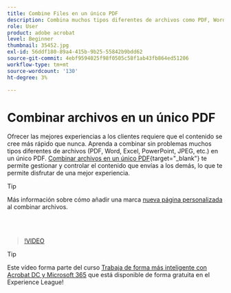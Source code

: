 ```yaml
---
title: Combine Files en un único PDF
description: Combina muchos tipos diferentes de archivos como PDF, Word, Excel, PowerPoint o JPEG en un solo PDF
role: User
product: adobe acrobat
level: Beginner
thumbnail: 35452.jpg
exl-id: 56ddf180-89a4-415b-9b25-55842b9bdd62
source-git-commit: 4ebf9594025f98f0505c58f1ab43fb864ed51206
workflow-type: tm+mt
source-wordcount: '130'
ht-degree: 3%

---
```


# Combinar archivos en un único PDF

Ofrecer las mejores experiencias a los clientes requiere que el contenido se cree más rápido que nunca. Aprenda a combinar sin problemas muchos tipos diferentes de archivos (PDF, Word, Excel, PowerPoint, JPEG, etc.) en un único PDF. [Combinar archivos en un único PDF](https://www.adobe.com/es/acrobat/online/merge-pdf.html){target="_blank"} te permite gestionar y controlar el contenido que envías a los demás, lo que te permite disfrutar de una mejor experiencia.

>[!TIP]
>
>Más información sobre cómo añadir una marca [nueva página personalizada](add-custom-page.md) al combinar archivos.

<br> 

>[!VIDEO](https://video.tv.adobe.com/v/35452?quality=12&learn=on&hidetitle=true)

>[!TIP]
>
>Este vídeo forma parte del curso [Trabaja de forma más inteligente con Acrobat DC y Microsoft 365](https://experienceleague.adobe.com/?recommended=Acrobat-U-1-2021.microsoft365) que está disponible de forma gratuita en el Experience League!
